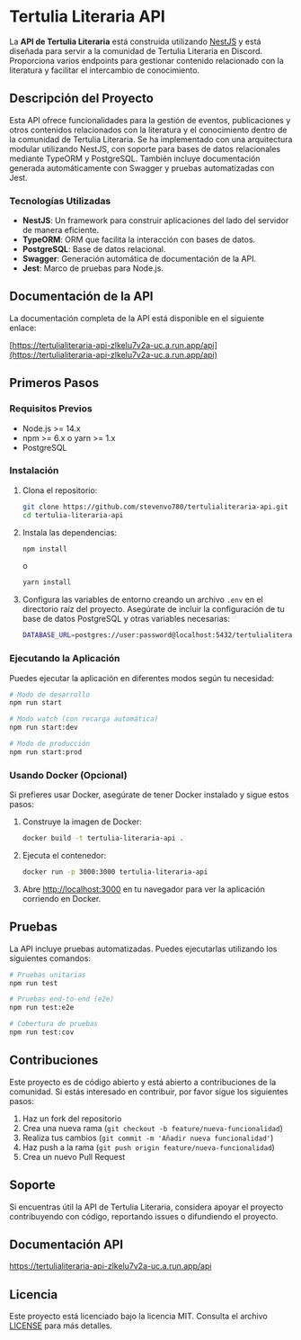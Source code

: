 # Tertulia Literaria API

La **API de Tertulia Literaria** está construida utilizando [NestJS](https://nestjs.com/) y está diseñada para servir a la comunidad de Tertulia Literaria en Discord. Proporciona varios endpoints para gestionar contenido relacionado con la literatura y facilitar el intercambio de conocimiento.

## Descripción del Proyecto

Esta API ofrece funcionalidades para la gestión de eventos, publicaciones y otros contenidos relacionados con la literatura y el conocimiento dentro de la comunidad de Tertulia Literaria. Se ha implementado con una arquitectura modular utilizando NestJS, con soporte para bases de datos relacionales mediante TypeORM y PostgreSQL. También incluye documentación generada automáticamente con Swagger y pruebas automatizadas con Jest.

### Tecnologías Utilizadas

- **NestJS**: Un framework para construir aplicaciones del lado del servidor de manera eficiente.
- **TypeORM**: ORM que facilita la interacción con bases de datos.
- **PostgreSQL**: Base de datos relacional.
- **Swagger**: Generación automática de documentación de la API.
- **Jest**: Marco de pruebas para Node.js.

## Documentación de la API

La documentación completa de la API está disponible en el siguiente enlace:

[https://tertulialiteraria-api-zlkelu7v2a-uc.a.run.app/api](https://tertulialiteraria-api-zlkelu7v2a-uc.a.run.app/api)

## Primeros Pasos

### Requisitos Previos

- Node.js >= 14.x
- npm >= 6.x o yarn >= 1.x
- PostgreSQL

### Instalación

1. Clona el repositorio:

    ```bash
    git clone https://github.com/stevenvo780/tertulialiteraria-api.git
    cd tertulia-literaria-api
    ```

2. Instala las dependencias:

    ```bash
    npm install
    ```

    o

    ```bash
    yarn install
    ```

3. Configura las variables de entorno creando un archivo `.env` en el directorio raíz del proyecto. Asegúrate de incluir la configuración de tu base de datos PostgreSQL y otras variables necesarias:

    ```bash
    DATABASE_URL=postgres://user:password@localhost:5432/tertulialiteraria
    ```

### Ejecutando la Aplicación

Puedes ejecutar la aplicación en diferentes modos según tu necesidad:

```bash
# Modo de desarrollo
npm run start

# Modo watch (con recarga automática)
npm run start:dev

# Modo de producción
npm run start:prod
```

### Usando Docker (Opcional)

Si prefieres usar Docker, asegúrate de tener Docker instalado y sigue estos pasos:

1. Construye la imagen de Docker:

    ```bash
    docker build -t tertulia-literaria-api .
    ```

2. Ejecuta el contenedor:

    ```bash
    docker run -p 3000:3000 tertulia-literaria-api
    ```

3. Abre [http://localhost:3000](http://localhost:3000) en tu navegador para ver la aplicación corriendo en Docker.

## Pruebas

La API incluye pruebas automatizadas. Puedes ejecutarlas utilizando los siguientes comandos:

```bash
# Pruebas unitarias
npm run test

# Pruebas end-to-end (e2e)
npm run test:e2e

# Cobertura de pruebas
npm run test:cov
```

## Contribuciones

Este proyecto es de código abierto y está abierto a contribuciones de la comunidad. Si estás interesado en contribuir, por favor sigue los siguientes pasos:

1. Haz un fork del repositorio
2. Crea una nueva rama (`git checkout -b feature/nueva-funcionalidad`)
3. Realiza tus cambios (`git commit -m 'Añadir nueva funcionalidad'`)
4. Haz push a la rama (`git push origin feature/nueva-funcionalidad`)
5. Crea un nuevo Pull Request

## Soporte

Si encuentras útil la API de Tertulia Literaria, considera apoyar el proyecto contribuyendo con código, reportando issues o difundiendo el proyecto.

## Documentación API

https://tertulialiteraria-api-zlkelu7v2a-uc.a.run.app/api

## Licencia

Este proyecto está licenciado bajo la licencia MIT. Consulta el archivo [LICENSE](LICENSE) para más detalles.